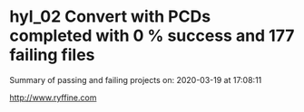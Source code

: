 # hyl_02 Convert with PCDs completed with 0 % success and 177 failing files

Summary of passing and failing projects on: 2020-03-19 at 17:08:11

http://www.ryffine.com
